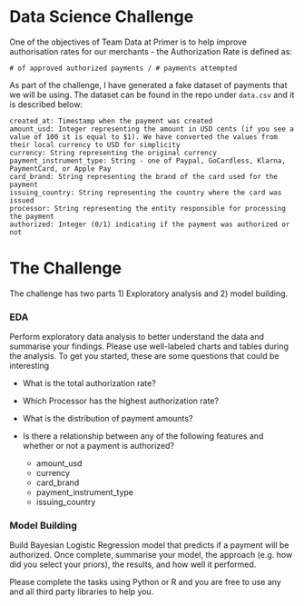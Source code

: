 # Data Science Challenge

One of the objectives of Team Data at Primer is to help improve authorisation rates for our merchants - the Authorization Rate is defined as:

```
# of approved authorized payments / # payments attempted
```

As part of the challenge, I have generated a fake dataset of payments that we will be using. The dataset can be found in the repo under `data.csv` and it is described below:

```
created_at: Timestamp when the payment was created
amount_usd: Integer representing the amount in USD cents (if you see a value of 100 it is equal to $1). We have converted the values from their local currency to USD for simplicity
currency: String representing the original currency 
payment_instrument_type: String - one of Paypal, GoCardless, Klarna, PaymentCard, or Apple Pay
card_brand: String representing the brand of the card used for the payment 
issuing_country: String representing the country where the card was issued
processor: String representing the entity responsible for processing the payment
authorized: Integer (0/1) indicating if the payment was authorized or not
```

# The Challenge
The challenge has two parts 1) Exploratory analysis and 2) model building. 

### EDA
Perform exploratory data analysis to better understand the data and summarise your findings. Please use well-labeled charts and tables during the analysis. To get you started, these are some questions that could be interesting

- What is the total authorization rate?

- Which Processor has the highest authorization rate?

- What is the distribution of payment amounts?

- Is there a relationship between any of the following features and whether or not a payment is authorized? 
	- amount_usd
	- currency
	- card_brand
	- payment_instrument_type
	- issuing_country

### Model Building

Build Bayesian Logistic Regression model that predicts if a payment will be authorized. Once complete, summarise your model, the approach (e.g. how did you select your priors), the results, and how well it performed. 

Please complete the tasks using Python or R and you are free to use any and all third party libraries to help you. 


